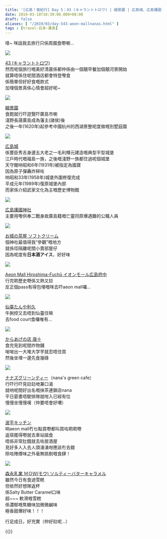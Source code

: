 ```yaml
---
title: '[広島！食紀行] Day 5：43 (キャラントトロワ) | 縮景園 | 広島城、広島護國神社、お城の茶屋 | Aeon Mall（利久、唐十、nana''s） | 波平キッチン'
date: 2019-03-18T10:39:00.000+08:00
draft: false
aliases: [ "/2019/03/day-543-aeon-mallnanas.html" ]
tags : [travel-日本-廣島]
---
```


嗱~ 咪話我去旅行只係周圍食嘢喇…  

![](/images/hiroshima5a0.jpg)

[43 (キャラントトロワ)](https://hidie.net/hiroshima5a/)  
然而呢個旅行嘅美好清晨係都仲係由一個靚早餐加個靚河景開始  
就算唔係住呢間酒店都會特登嚟食  
係簡單但好好食嘅款式  
加埋個景真係心情會超好呢~  

![](/images/hiroshima5b.jpg)

[縮景園](https://hidie.net/hiroshima5b/)  
食飽就行吓遊覽吓廣島市喇  
淺野長晟廣島成為藩主(諸侯)後  
之後一年(1620年)起參考中國杭州的西湖景整呢度做嘅別墅庭園  

![](/images/hiroshima5c.jpg)

[広島城](https://hidie.net/hiroshima5c/)  
係豐臣秀吉身邊五大老之一毛利輝元建造嘅典型平型城堡  
江戶時代嘅福島一族，之後嘅淺野一族都住過呢個城堡  
天守閣响昭和6年(1931年)被指定為國寶  
因為原子彈轟炸冧咗  
响昭和33年(1958年)城堡外圍修復完成  
平成元年(1989年)復原城堡內部  
而家係介紹武家文化為主嘅歷史博物館  

![](/images/hiroshima5d.jpg)

[広島護國神社](https://hidie.net/hiroshima5d/)  
主要用嚟供奉二戰身故廣島籍嘅亡靈同原爆遇難的公職人員  

![](/images/hiroshima5e.jpg)

[お城の茶屋 ソフトクリーム](https://hidie.net/hiroshima5e/)  
個神社最值得我“參觀”嘅地方  
就係佢隔離呢間小賣部屋仔  
因為呢度有**日本酒アイス**，好好味  

![](/images/hiroshima5f.jpg)

[Aeon Mall Hiroshima-Fuchū イオンモール広島府中](https://hidie.net/hiroshima5f/)  
行完啲歷史嘢係又熱又攰  
反正個pass有得包埋嘅咪去吓aeon mall囉…  

![](/images/hiroshima5g0.jpg)

[仙臺たんや利久](https://hidie.net/hiroshima5g/)  
牛脷控又去唔到仙臺住嘛  
去food court食囉唯有…  

![](/images/hiroshima5h.jpg)

[からあげの店 唐十](https://hidie.net/hiroshima5h/)  
食完見到呢間炸物舖  
啱啱出一大堆大学芋就忍唔住買  
然後坐埋一邊先食幾碌  

![](/images/hiroshima5i0.jpg)

[ナナズグリーンティー](https://hidie.net/hiroshima5i/)（nana's green cafe）  
行吓行吓見攰攰哋兼口渴  
就响呢間好出名嘅抹茶連鎖店nana  
平日晏晝唔駛排隊就咁入已經有位  
慢慢坐慢慢嘆（仲要唔會好嘈）  

![](/images/hiroshima5j0.jpg)

[波平キッチン](https://hidie.net/hiroshima5j/)  
响aeon mall冇乜點買嘢都叫買咗啲啲嘢  
返宿擺得嘢就去車站搵食  
唔係非常肚餓就去咗居酒屋  
見好多人入去人頭湧湧咁應該冇去錯  
除咗陣煙味之外毫無挑剔嘅食肆！  

![](/images/hiroshima5k.jpg)

[森永乳業 ＭＯＷ(モウ) ソルティーバターキャラメル](https://hidie.net/hiroshima5k/)  
雖然今日有食過雪糕  
但依然好想隊返杯  
係Salty Butter Caramel口味  
超~~~ 軟滑嘅雪糕  
係濃郁嘅焦糖味加微微鹹味  
極香甜爆好味！！！  
  
  
行足成日，好充實（仲好攰呢…）  
  

{{<hiroshima>}}  
